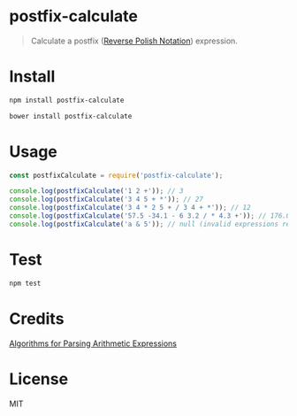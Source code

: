 # postfix-calculate

> Calculate a postfix ([Reverse Polish Notation](https://en.wikipedia.org/wiki/Reverse_Polish_notation)) expression.

# Install

```bash
npm install postfix-calculate
```

```bash
bower install postfix-calculate
```

# Usage

```javascript
const postfixCalculate = require('postfix-calculate');

console.log(postfixCalculate('1 2 +')); // 3
console.log(postfixCalculate('3 4 5 + *')); // 27
console.log(postfixCalculate('3 4 * 2 5 + / 3 4 + *')); // 12
console.log(postfixCalculate('57.5 -34.1 - 6 3.2 / * 4.3 +')); // 176.05
console.log(postfixCalculate('a & 5')); // null (invalid expressions return null)
```

# Test

```bash
npm test
```

# Credits

[Algorithms for Parsing Arithmetic Expressions](http://www.smccd.net/accounts/hasson/C++2Notes/ArithmeticParsing.html)

# License

MIT

